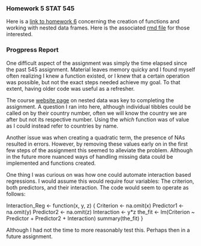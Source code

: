 ### Homework 5 STAT 545

Here is a [link to homework 6](https://github.com/Kozp/STAT545-hw-Kozik-Pavel/blob/Side-Branch/hw06%20-%20Creating%20functions%20and%20x/hw06.md) concerning the creation of functions and working with nested data frames. Here is the associated [rmd file](https://github.com/Kozp/STAT545-hw-Kozik-Pavel/blob/Side-Branch/hw06%20-%20Creating%20functions%20and%20x/hw06.Rmd) for those interested.

### Progpress Report

One difficult aspect of the assignment was simply the time elapsed since the past 545 assignment. Material leaves memory quicky and I found myself often realizing I knew a function existed, or I knew that a certain operation was possible, but not the exact steps needed achieve my goal. To that extent, having older code was useful as a refresher. 

The course [website page](http://stat545.com/block024_group-nest-split-map.html) on nested data was key to completing the assignment. A question I ran into here, although individual tibbles could be called on by their country number, often we will know the country we are after but not its respective number. Using the *which* function was of value as I could instead refer to countries by name. 

Another issue was when creating a quadratic term, the presence of NAs resulted in errors. However, by removing these values early on in the first few steps of the assignment this seemed to alleviate the problem. Although in the future more nuanced ways of handling missing data could be implemented and functions created.

One thing I was curious on was how one could automate interaction based regressions. I would assume this would require four variables: The criterion, both predictors, and their interaction. The code would seem to operate as follows:

Interaction_Reg <- function(x, y, z) {
  Criterion <- na.omit(x)
  Predictor1 <- na.omit(y)
  Predictor2 <- na.omit(z)
  Interaction <- y*z
  the_fit <- lm(Criterion ~ Predictor + Predictor2 + Interaction)
  summary(the_fit)
}

Although I had not the time to more reasonably test this. Perhaps then in a future assignment.